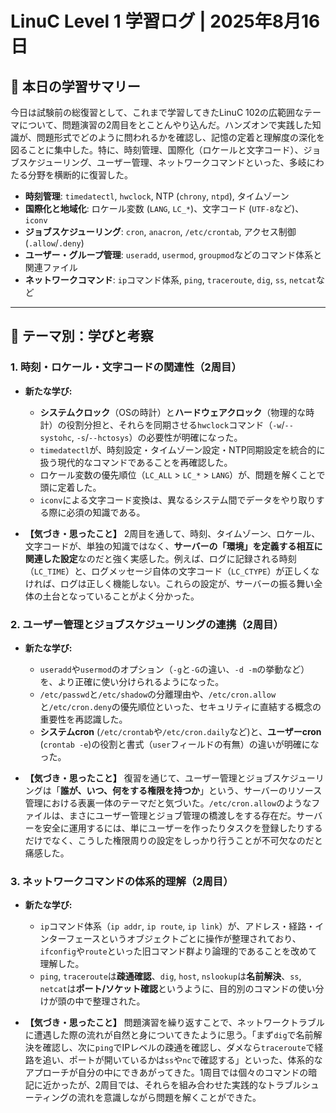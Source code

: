 # LinuC Level 1 学習ログ | 2025年8月16日

## 🎯 本日の学習サマリー

今日は試験前の総復習として、これまで学習してきたLinuC 102の広範囲なテーマについて、問題演習の2周目をとことんやり込んだ。ハンズオンで実践した知識が、問題形式でどのように問われるかを確認し、記憶の定着と理解度の深化を図ることに集中した。特に、時刻管理、国際化（ロケールと文字コード）、ジョブスケジューリング、ユーザー管理、ネットワークコマンドといった、多岐にわたる分野を横断的に復習した。

* **時刻管理**: `timedatectl`, `hwclock`, NTP (`chrony`, `ntpd`), タイムゾーン
* **国際化と地域化**: ロケール変数 (`LANG`, `LC_*`)、文字コード (`UTF-8`など)、`iconv`
* **ジョブスケジューリング**: `cron`, `anacron`, `/etc/crontab`, アクセス制御 (`.allow`/`.deny`)
* **ユーザー・グループ管理**: `useradd`, `usermod`, `groupmod`などのコマンド体系と関連ファイル
* **ネットワークコマンド**: `ip`コマンド体系, `ping`, `traceroute`, `dig`, `ss`, `netcat`など

---

## 🤔 テーマ別：学びと考察

### 1. 時刻・ロケール・文字コードの関連性（2周目）

* **新たな学び:**
    -   **システムクロック**（OSの時計）と**ハードウェアクロック**（物理的な時計）の役割分担と、それらを同期させる`hwclock`コマンド（`-w`/`--systohc`, `-s`/`--hctosys`）の必要性が明確になった。
    -   `timedatectl`が、時刻設定・タイムゾーン設定・NTP同期設定を統合的に扱う現代的なコマンドであることを再確認した。
    -   ロケール変数の優先順位（`LC_ALL` > `LC_*` > `LANG`）が、問題を解くことで頭に定着した。
    -   `iconv`による文字コード変換は、異なるシステム間でデータをやり取りする際に必須の知識である。

* **【気づき・思ったこと】**
    2周目を通して、時刻、タイムゾーン、ロケール、文字コードが、単独の知識ではなく、**サーバーの「環境」を定義する相互に関連した設定**なのだと強く実感した。例えば、ログに記録される時刻（`LC_TIME`）と、ログメッセージ自体の文字コード（`LC_CTYPE`）が正しくなければ、ログは正しく機能しない。これらの設定が、サーバーの振る舞い全体の土台となっていることがよく分かった。

### 2. ユーザー管理とジョブスケジューリングの連携（2周目）

* **新たな学び:**
    -   `useradd`や`usermod`のオプション（`-g`と`-G`の違い、`-d -m`の挙動など）を、より正確に使い分けられるようになった。
    -   `/etc/passwd`と`/etc/shadow`の分離理由や、`/etc/cron.allow`と`/etc/cron.deny`の優先順位といった、セキュリティに直結する概念の重要性を再認識した。
    -   **システムcron** (`/etc/crontab`や`/etc/cron.daily`など)と、**ユーザーcron** (`crontab -e`)の役割と書式（`user`フィールドの有無）の違いが明確になった。

* **【気づき・思ったこと】**
    復習を通じて、ユーザー管理とジョブスケジューリングは「**誰が、いつ、何をする権限を持つか**」という、サーバーのリソース管理における表裏一体のテーマだと気づいた。`/etc/cron.allow`のようなファイルは、まさにユーザー管理とジョブ管理の橋渡しをする存在だ。サーバーを安全に運用するには、単にユーザーを作ったりタスクを登録したりするだけでなく、こうした権限周りの設定をしっかり行うことが不可欠なのだと痛感した。

### 3. ネットワークコマンドの体系的理解（2周目）

* **新たな学び:**
    -   `ip`コマンド体系（`ip addr`, `ip route`, `ip link`）が、アドレス・経路・インターフェースというオブジェクトごとに操作が整理されており、`ifconfig`や`route`といった旧コマンド群より論理的であることを改めて理解した。
    -   `ping`, `traceroute`は**疎通確認**、`dig`, `host`, `nslookup`は**名前解決**、`ss`, `netcat`は**ポート/ソケット確認**というように、目的別のコマンドの使い分けが頭の中で整理された。

* **【気づき・思ったこと】**
    問題演習を繰り返すことで、ネットワークトラブルに遭遇した際の流れが自然と身についてきたように思う。「まず`dig`で名前解決を確認し、次に`ping`でIPレベルの疎通を確認し、ダメなら`traceroute`で経路を追い、ポートが開いているかは`ss`や`nc`で確認する」といった、体系的なアプローチが自分の中にできあがってきた。1周目では個々のコマンドの暗記に近かったが、2周目では、それらを組み合わせた実践的なトラブルシューティングの流れを意識しながら問題を解くことができた。